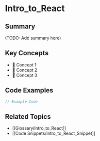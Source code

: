 # Intro_to_React

## Summary
(TODO: Add summary here)

## Key Concepts
- 🔹 Concept 1
- 🔹 Concept 2
- 🔹 Concept 3

## Code Examples
```jsx
// Example Code
```

## Related Topics
- [[Glossary/Intro_to_React]]
- [[Code Snippets/Intro_to_React_Snippet]]
